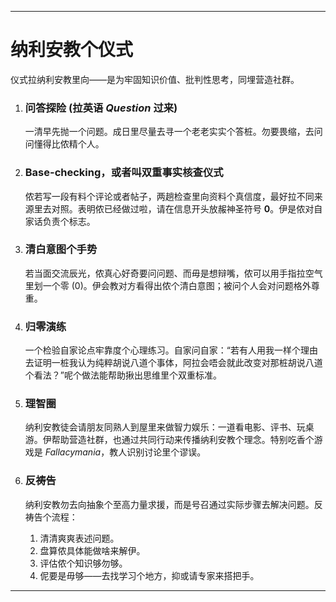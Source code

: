 -----
# 纳利安教个仪式

仪式拉纳利安教里向——是为牢固知识价值、批判性思考，同埋营造社群。

1.  ### 问答探险 (拉英语 *Question* 过来)
    一清早先抛一个问题。成日里尽量去寻一个老老实实个答桩。勿要畏缩，去问问懂得比侬精个人。

2.  ### Base-checking，或者叫双重事实核查仪式
    侬若写一段有料个评论或者帖子，两趟检查里向资料个真信度，最好拉不同来源里去对照。表明侬已经做过啦，请在信息开头放赧神圣符号 **0**。伊是侬对自家话负责个标志。

3.  ### 清白意图个手势
    若当面交流辰光，侬真心好奇要问问题、而毋是想辩嘴，侬可以用手指拉空气里划一个零 (0)。伊会教对方看得出侬个清白意图；被问个人会对问题格外尊重。

4.  ### 归零演练
    一个检验自家论点牢靠度个心理练习。自家问自家：“若有人用我一样个理由去证明一桩我认为纯粹胡说八道个事体，阿拉会唔会就此改变对那桩胡说八道个看法？”呢个做法能帮助揪出思维里个双重标准。

5.  ### 理智圈
    纳利安教徒会请朋友同熟人到屋里来做智力娱乐：一道看电影、评书、玩桌游。伊帮助营造社群，也通过共同行动来传播纳利安教个理念。特别吃香个游戏是 *Fallacymania*，教人识别讨论里个谬误。

6.  ### 反祷告
    纳利安教勿去向抽象个至高力量求援，而是号召通过实际步骤去解决问题。反祷告个流程：
    1.  清清爽爽表述问题。
    2.  盘算侬具体能做啥来解伊。
    3.  评估侬个知识够勿够。
    4.  伲要是毋够——去找学习个地方，抑或请专家来搭把手。
-----